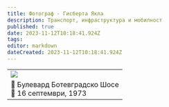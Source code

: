 ```yaml
---
title: Фотограф - Гисберта Якла
description: Транспорт, инфраструктура и мобилност
published: true
date: 2023-11-12T10:18:41.924Z
tags: 
editor: markdown
dateCreated: 2023-11-12T10:18:41.924Z
---
```


<!--следващ пост--> 
<div class="table-responsive"><table style="width:100%"><tr>
<td><img src="https://drive.google.com/uc?id=147_egdsM-JbLFj9eedB8DO3WRnai_hqT"></td></tr>
  <td colspan=2 >📌 Булевард Ботевградско Шосе <br>📆 16 септември, 1973</td></table></div>
  
  
  